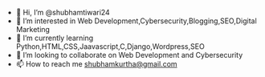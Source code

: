 - 👋 Hi, I’m @shubhamtiwari24
- 👀 I’m interested in Web Development,Cybersecurity,Blogging,SEO,Digital Marketing
- 🌱 I’m currently learning Python,HTML,CSS,Jaavascript,C,Django,Wordpress,SEO
- 💞️ I’m looking to collaborate on Web Development and Cybersecurity
- 📫 How to reach me shubhamkurtha@gmail.com

<!---
shubhamtiwari24/shubhamtiwari24 is a ✨ special ✨ repository because its `README.md` (this file) appears on your GitHub profile.
You can click the Preview link to take a look at your changes.
--->

